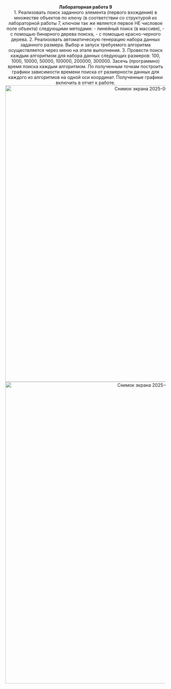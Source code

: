 <center> <b>Лабораторная работа 9</b>
<br>
1. Реализовать поиск заданного элемента (первого вхождения) в множестве объектов по ключу (в соответствии со структурой из  лабораторной работы 7, ключом так же является  первое НЕ числовое поле объекта) следующими методами:
- линейный поиск (в массиве),
- с помощью бинарного дерева поиска,
- с помощью красно-черного дерева.
2. Реализовать автоматическую генерацию набора данных заданного размера. Выбор и запуск требуемого алгоритма осуществляется через меню на этапе выполнения.
3. Провести поиск каждым алгоритмом для набора данных следующих размеров: 100, 1000, 10000, 50000, 100000, 200000, 300000. Засечь (программно) время поиска  каждым алгоритмом. По полученным точкам построить графики зависимости времени поиска от размерности данных для каждого из алгоритмов на одной оси координат. Полученные графики включить в отчет к работе.


<img width="932" alt="Снимок экрана 2025-06-13 в 13 03 35" src="https://github.com/user-attachments/assets/b9c2c619-093d-4fc9-a1f1-cdfc49edeaae" />
<img width="949" alt="Снимок экрана 2025-06-13 в 13 03 55" src="https://github.com/user-attachments/assets/399d4d24-c9e5-4a9c-bac9-ab6943c7a919" />
